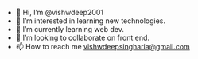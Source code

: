 - 👋 Hi, I’m @vishwdeep2001
- 👀 I’m interested in learning new technologies.
- 🌱 I’m currently learning web dev.
- 💞️ I’m looking to collaborate on front end.
- 📫 How to reach me vishwdeepsingharia@gmail.com

<!---
vishwdeep2001/vishwdeep2001 is a ✨ special ✨ repository because its `README.md` (this file) appears on your GitHub profile.
You can click the Preview link to take a look at your changes.
--->

